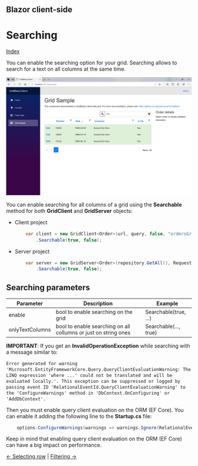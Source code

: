 ## Blazor client-side

# Searching

[Index](Documentation.md)

You can enable the searching option for your grid. Searching allows to search for a text on all columns at the same time.

![](../images/Searching.png)

You can enable searching for all columns of a grid using the **Searchable** method for both **GridClient** and **GridServer** objects:

* Client project
    ```c#
        var client = new GridClient<Order>(url, query, false, "ordersGrid", Columns, locale)
            .Searchable(true, false);
    ```

* Server project
    ```c#
        var server = new GridServer<Order>(repository.GetAll(), Request.Query, true, "ordersGrid", columns, 10)
            .Searchable(true, false);
    ```

## Searching parameters

Parameter | Description | Example
--------- | ----------- | -------
enable | bool to enable searching on the grid | Searchable(true, ...)
onlyTextColumns | bool to enable searching on all collumns or just on string ones | Searchable(..., true)


**IMPORTANT**: If you get an **InvalidOperationException** while searching with a message similar to:
```text
Error generated for warning 'Microsoft.EntityFrameworkCore.Query.QueryClientEvaluationWarning: The LINQ expression 'where ...' could not be translated and will be evaluated locally.'. This exception can be suppressed or logged by passing event ID 'RelationalEventId.QueryClientEvaluationWarning' to the 'ConfigureWarnings' method in 'DbContext.OnConfiguring' or 'AddDbContext'.
``` 
Then you must enable query client evaluation on the ORM (EF Core). You can enable it adding the following line to the **Startup.cs** file:
```c#
    options.ConfigureWarnings(warnings => warnings.Ignore(RelationalEventId.QueryClientEvaluationWarning)); 
```
Keep in mind that enabling query client evaluation on the ORM (EF Core) can have a big impact on performance.

[<- Selecting row](Selecting_row.md) | [Filtering ->](Filtering.md)